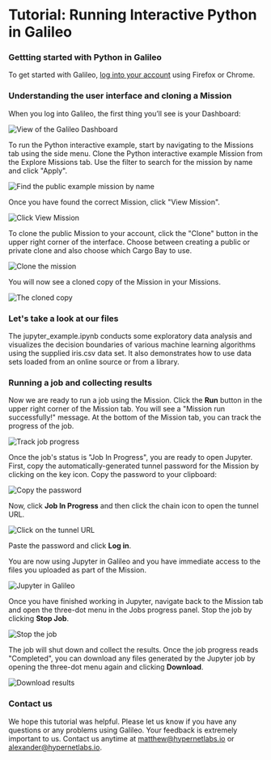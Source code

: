 # Tutorial: Running Interactive Python in Galileo

### Gettting started with Python in Galileo

To get started with Galileo, [log into your account](http://galileo.hypernetlabs.io/) using Firefox or Chrome.

### Understanding the user interface and cloning a Mission

When you log into Galileo, the first thing you’ll see is your Dashboard:

![View of the Galileo Dashboard](images/common/dashboard.png)

To run the Python interactive example, start by navigating to the Missions tab using the side menu. Clone the Python interactive example Mission from the Explore Missions tab. Use the filter to search for the mission by name and click "Apply".

![Find the public example mission by name](images/python_interactive/find_public.png)

Once you have found the correct Mission, click "View Mission".

![Click View Mission](images/python_interactive/example_mission.png)

To clone the public Mission to your account, click the "Clone" button in the upper right corner of the interface. Choose between creating a public or private clone and also choose which Cargo Bay to use.

![Clone the mission](images/python_interactive/clone_mission.png)

You will now see a cloned copy of the Mission in your Missions.

![The cloned copy](images/python_interactive/cloned_copy.png)

### Let's take a look at our files

The jupyter_example.ipynb conducts some exploratory data analysis and visualizes the decision boundaries of various machine learning algorithms using the supplied iris.csv data set. It also demonstrates how to use data sets loaded from an online source or from a library.

### Running a job and collecting results

Now we are ready to run a job using the Mission. Click the **Run** button in the upper right corner of the Mission tab. You will see a "Mission run successfully!" message. At the bottom of the Mission tab, you can track the progress of the job.

![Track job progress](images/python_interactive/track_job.png)

Once the job's status is "Job In Progress", you are ready to open Jupyter. First, copy the automatically-generated tunnel password for the Mission by clicking on the key icon. Copy the password to your clipboard:

![Copy the password](images/python_interactive/copy_password.png)

Now, click **Job In Progress** and then click the chain icon to open the tunnel URL.

![Click on the tunnel URL](images/python_interactive/chain.png)

Paste the password and click **Log in**.

You are now using Jupyter in Galileo and you have immediate access to the files you uploaded as part of the Mission.

![Jupyter in Galileo](images/python_interactive/jupyter.png)

Once you have finished working in Jupyter, navigate back to the Mission tab and open the three-dot menu in the Jobs progress panel. Stop the job by clicking **Stop Job**.

![Stop the job](images/python_interactive/stop_job.png)

The job will shut down and collect the results. Once the job progress reads "Completed", you can download any files generated by the Jupyter job by opening the three-dot menu again and clicking **Download**.

![Download results](images/python_interactive/download.png)

### Contact us

We hope this tutorial was helpful. Please let us know if you have any questions or any problems using Galileo. Your feedback is extremely important to us. Contact us anytime at [matthew@hypernetlabs.io](matthew@hypernetlabs.io) or [alexander@hypernetlabs.io](alexander@hypernetlabs.io).